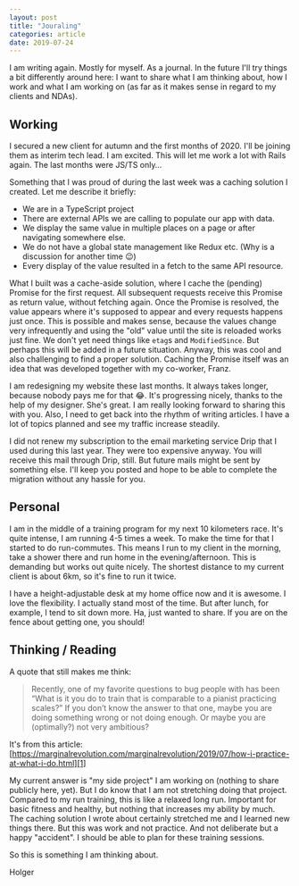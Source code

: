 ```yaml
---
layout: post
title: "Jouraling"
categories: article
date: 2019-07-24
---
```



I am writing again. Mostly for myself. As a journal.
In the future I'll try things a bit differently around here: I want to share what I am thinking about, how I work and what I am working on (as far as it makes sense in regard to my clients and NDAs).

## Working

I secured a new client for autumn and the first months of 2020. I'll be joining them as interim tech lead. I am excited.
This will let me work a lot with Rails again. The last months were JS/TS only…

Something that I was proud of during the last week was a caching solution I created. Let me describe it briefly:

- We are in a TypeScript project
- There are external APIs we are calling to populate our app with data.
- We display the same value in multiple places on a page or after navigating somewhere else.
- We do not have a global state management like Redux etc. (Why is a discussion for another time 😉)
- Every display of the value resulted in a fetch to the same API resource.

What I built was a cache-aside solution, where I cache the (pending) Promise for the first request. All subsequent requests receive this Promise as return value, without fetching again. Once the Promise is resolved, the value appears where it's supposed to appear and every requests happens just once.
This is possible and makes sense, because the values change very infrequently and using the "old" value until the site is reloaded works just fine.
We don't yet need things like `etag`s and `ModifiedSince`. But perhaps this will be added in a future situation.
Anyway, this was cool and also challenging to find a proper solution. Caching the Promise itself was an idea that was developed together with my co-worker, Franz.

I am redesigning my website these last months. It always takes longer, because nobody pays me for that 😂. It's  progressing nicely, thanks to the help of my designer. She's great. I am really looking forward to sharing this with you.
Also, I need to get back into the rhythm of writing articles. I have a lot of topics planned and see my traffic increase steadily.

I did not renew my subscription to the email marketing service  Drip that I used during this last year. They were too expensive anyway. You will receive this mail through Drip, still. But future mails might be sent by something else. I'll keep you posted and hope to be able to complete the migration without any hassle for you.

## Personal

I am in the middle of a training program for my next 10 kilometers race. It's quite intense, I am running 4-5 times a week.
To make the time for that I started to do run-commutes. This means I run to my client in the morning, take a shower there and run home in the evening/afternoon. This is demanding but works out quite nicely. The shortest distance to my current client is about 6km, so it's fine to run it twice.

I have a height-adjustable desk at my home office now and it is awesome. I love the flexibility. I actually stand most of the time. But after lunch, for example, I tend to sit down more. Ha, just wanted to share. If you are on the fence about getting one, you should!

## Thinking / Reading

A quote that still makes me think:

> Recently, one of my favorite questions to bug people with has been “What is it you do to train that is comparable to a pianist practicing scales?” If you don’t know the answer to that one, maybe you are doing something wrong or not doing enough. Or maybe you are (optimally?) not very ambitious?

It's from this article: [https://marginalrevolution.com/marginalrevolution/2019/07/how-i-practice-at-what-i-do.html][1]

My current answer is "my side project" I am working on (nothing to share publicly here, yet). But I do know that I am not stretching doing that project. Compared to my run training, this is like a relaxed long run. Important for basic fitness and healthy, but nothing that increases my ability by much.
The caching solution I wrote about certainly stretched me and I learned new things there. But this was work and not practice. And not deliberate but a happy "accident". I should be able to plan for these training sessions.

So this is something I am thinking about.

Holger

[1]:	https://marginalrevolution.com/marginalrevolution/2019/07/how-i-practice-at-what-i-do.html